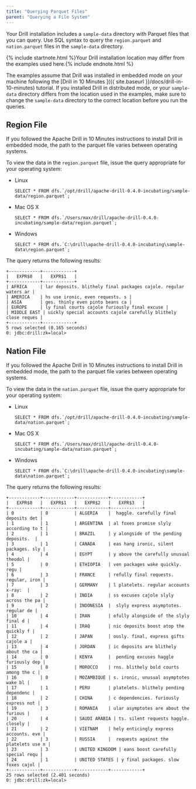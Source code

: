 ```yaml
---
title: "Querying Parquet Files"
parent: "Querying a File System"
---
```

Your Drill installation includes a `sample-data` directory with Parquet files
that you can query. Use SQL syntax to query the `region.parquet` and
`nation.parquet` files in the `sample-data` directory.

{% include startnote.html %}Your Drill installation location may differ from the examples used here.{% include endnote.html %} 

The examples assume that Drill was installed in embedded mode on your machine following the [Drill in 10 Minutes ]({{ site.baseurl }}/docs/drill-in-10-minutes) tutorial. If you installed Drill in distributed mode, or your `sample-data` directory differs from the location used in the examples, make sure to change the `sample-data` directory to the correct location before you run the queries.

## Region File

If you followed the Apache Drill in 10 Minutes instructions to install Drill
in embedded mode, the path to the parquet file varies between operating
systems.

To view the data in the `region.parquet` file, issue the query appropriate for
your operating system:

  * Linux  
    
        SELECT * FROM dfs.`/opt/drill/apache-drill-0.4.0-incubating/sample-data/region.parquet`;

  * Mac OS X  
        
        SELECT * FROM dfs.`/Users/max/drill/apache-drill-0.4.0-incubating/sample-data/region.parquet`;

  * Windows  
    
        SELECT * FROM dfs.`C:\drill\apache-drill-0.4.0-incubating\sample-data\region.parquet`;

The query returns the following results:

    +------------+------------+
    |   EXPR$0   |   EXPR$1   |
    +------------+------------+
    | AFRICA     | lar deposits. blithely final packages cajole. regular waters ar |
    | AMERICA    | hs use ironic, even requests. s |
    | ASIA       | ges. thinly even pinto beans ca |
    | EUROPE     | ly final courts cajole furiously final excuse |
    | MIDDLE EAST | uickly special accounts cajole carefully blithely close reques |
    +------------+------------+
    5 rows selected (0.165 seconds)
    0: jdbc:drill:zk=local>

## Nation File

If you followed the Apache Drill in 10 Minutes instructions to install Drill
in embedded mode, the path to the parquet file varies between operating
systems.

To view the data in the `nation.parquet` file, issue the query appropriate for
your operating system:

  * Linux  
  
        SELECT * FROM dfs.`/opt/drill/apache-drill-0.4.0-incubating/sample-data/nation.parquet`;

  * Mac OS X  

        SELECT * FROM dfs.`/Users/max/drill/apache-drill-0.4.0-incubating/sample-data/nation.parquet`;

  * Windows  

        SELECT * FROM dfs.`C:\drill\apache-drill-0.4.0-incubating\sample-data\nation.parquet`;

The query returns the following results:

    +------------+------------+------------+------------+
    |   EXPR$0   |   EXPR$1   |   EXPR$2   |   EXPR$3   |
    +------------+------------+------------+------------+
    | 0          | 0          | ALGERIA    |  haggle. carefully final deposits det |
    | 1          | 1          | ARGENTINA  | al foxes promise slyly according to t |
    | 2          | 1          | BRAZIL     | y alongside of the pending deposits.  |
    | 3          | 1          | CANADA     | eas hang ironic, silent packages. sly |
    | 4          | 4          | EGYPT      | y above the carefully unusual theodol |
    | 5          | 0          | ETHIOPIA   | ven packages wake quickly. regu |
    | 6          | 3          | FRANCE     | refully final requests. regular, iron |
    | 7          | 3          | GERMANY    | l platelets. regular accounts x-ray:  |
    | 8          | 2          | INDIA      | ss excuses cajole slyly across the pa |
    | 9          | 2          | INDONESIA  |  slyly express asymptotes. regular de |
    | 10         | 4          | IRAN       | efully alongside of the slyly final d |
    | 11         | 4          | IRAQ       | nic deposits boost atop the quickly f |
    | 12         | 2          | JAPAN      | ously. final, express gifts cajole a |
    | 13         | 4          | JORDAN     | ic deposits are blithely about the ca |
    | 14         | 0          | KENYA      |  pending excuses haggle furiously dep |
    | 15         | 0          | MOROCCO    | rns. blithely bold courts among the c |
    | 16         | 0          | MOZAMBIQUE | s. ironic, unusual asymptotes wake bl |
    | 17         | 1          | PERU       | platelets. blithely pending dependenc |
    | 18         | 2          | CHINA      | c dependencies. furiously express not |
    | 19         | 3          | ROMANIA    | ular asymptotes are about the furious |
    | 20         | 4          | SAUDI ARABIA | ts. silent requests haggle. closely |
    | 21         | 2          | VIETNAM    | hely enticingly express accounts. eve |
    | 22         | 3          | RUSSIA     |  requests against the platelets use n |
    | 23         | 3          | UNITED KINGDOM | eans boost carefully special requ |
    | 24         | 1          | UNITED STATES | y final packages. slow foxes cajol |
    +------------+------------+------------+------------+
    25 rows selected (2.401 seconds)
    0: jdbc:drill:zk=local>